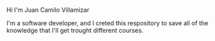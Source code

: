 Hi I'm Juan Camilo Villamizar

I'm a software developer, and I creted this respository to save all of the knowledge that I'll get trought different courses.
